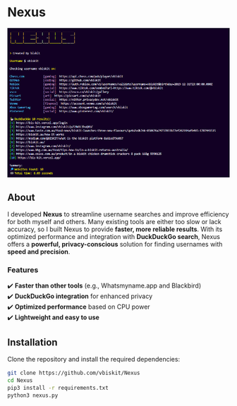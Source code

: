 # Nexus  

![Nexus](./nexus.png)  

## About  

I developed **Nexus** to streamline username searches and improve efficiency for both myself and others. Many existing tools are either too slow or lack accuracy, so I built Nexus to provide **faster, more reliable results**. With its optimized performance and integration with **DuckDuckGo search**, Nexus offers a **powerful, privacy-conscious** solution for finding usernames with **speed and precision**.  

### Features  
✔️ **Faster than other tools** (e.g., Whatsmyname.app and Blackbird)  
✔️ **DuckDuckGo integration** for enhanced privacy  
✔️ **Optimized performance** based on CPU power  
✔️ **Lightweight and easy to use**  

## Installation  

Clone the repository and install the required dependencies:  

```bash
git clone https://github.com/vbiskit/Nexus  
cd Nexus  
pip3 install -r requirements.txt  
python3 nexus.py  
